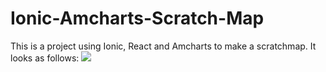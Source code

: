# Ionic-Amcharts-Scratch-Map

This is a project using Ionic, React and Amcharts to make a scratchmap. It looks as follows:
<img src="https://i.imgur.com/yrgH1pg.png">
